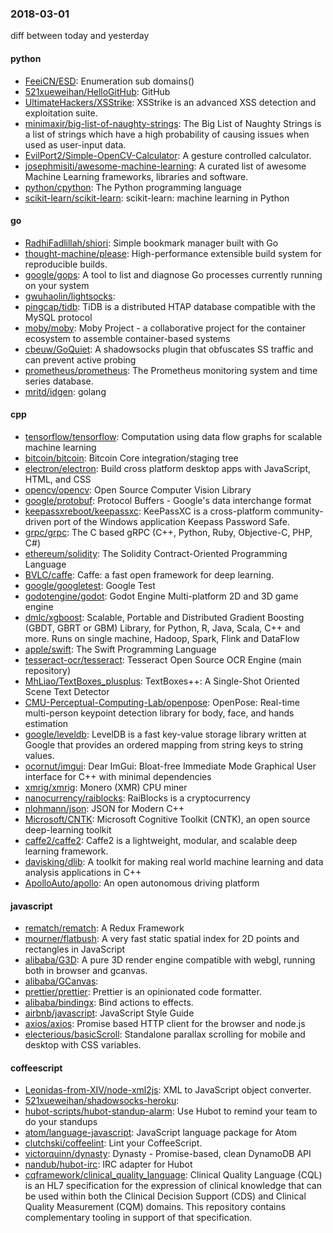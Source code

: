 ### 2018-03-01
diff between today and yesterday

#### python
* [FeeiCN/ESD](https://github.com/FeeiCN/ESD): Enumeration sub domains()
* [521xueweihan/HelloGitHub](https://github.com/521xueweihan/HelloGitHub):  GitHub 
* [UltimateHackers/XSStrike](https://github.com/UltimateHackers/XSStrike): XSStrike is an advanced XSS detection and exploitation suite.
* [minimaxir/big-list-of-naughty-strings](https://github.com/minimaxir/big-list-of-naughty-strings): The Big List of Naughty Strings is a list of strings which have a high probability of causing issues when used as user-input data.
* [EvilPort2/Simple-OpenCV-Calculator](https://github.com/EvilPort2/Simple-OpenCV-Calculator): A gesture controlled calculator.
* [josephmisiti/awesome-machine-learning](https://github.com/josephmisiti/awesome-machine-learning): A curated list of awesome Machine Learning frameworks, libraries and software.
* [python/cpython](https://github.com/python/cpython): The Python programming language
* [scikit-learn/scikit-learn](https://github.com/scikit-learn/scikit-learn): scikit-learn: machine learning in Python

#### go
* [RadhiFadlillah/shiori](https://github.com/RadhiFadlillah/shiori): Simple bookmark manager built with Go
* [thought-machine/please](https://github.com/thought-machine/please): High-performance extensible build system for reproducible builds.
* [google/gops](https://github.com/google/gops): A tool to list and diagnose Go processes currently running on your system
* [gwuhaolin/lightsocks](https://github.com/gwuhaolin/lightsocks): 
* [pingcap/tidb](https://github.com/pingcap/tidb): TiDB is a distributed HTAP database compatible with the MySQL protocol
* [moby/moby](https://github.com/moby/moby): Moby Project - a collaborative project for the container ecosystem to assemble container-based systems
* [cbeuw/GoQuiet](https://github.com/cbeuw/GoQuiet): A shadowsocks plugin that obfuscates SS traffic and can prevent active probing
* [prometheus/prometheus](https://github.com/prometheus/prometheus): The Prometheus monitoring system and time series database.
* [mritd/idgen](https://github.com/mritd/idgen):  golang 

#### cpp
* [tensorflow/tensorflow](https://github.com/tensorflow/tensorflow): Computation using data flow graphs for scalable machine learning
* [bitcoin/bitcoin](https://github.com/bitcoin/bitcoin): Bitcoin Core integration/staging tree
* [electron/electron](https://github.com/electron/electron): Build cross platform desktop apps with JavaScript, HTML, and CSS
* [opencv/opencv](https://github.com/opencv/opencv): Open Source Computer Vision Library
* [google/protobuf](https://github.com/google/protobuf): Protocol Buffers - Google's data interchange format
* [keepassxreboot/keepassxc](https://github.com/keepassxreboot/keepassxc): KeePassXC is a cross-platform community-driven port of the Windows application Keepass Password Safe.
* [grpc/grpc](https://github.com/grpc/grpc): The C based gRPC (C++, Python, Ruby, Objective-C, PHP, C#)
* [ethereum/solidity](https://github.com/ethereum/solidity): The Solidity Contract-Oriented Programming Language
* [BVLC/caffe](https://github.com/BVLC/caffe): Caffe: a fast open framework for deep learning.
* [google/googletest](https://github.com/google/googletest): Google Test
* [godotengine/godot](https://github.com/godotengine/godot): Godot Engine  Multi-platform 2D and 3D game engine
* [dmlc/xgboost](https://github.com/dmlc/xgboost): Scalable, Portable and Distributed Gradient Boosting (GBDT, GBRT or GBM) Library, for Python, R, Java, Scala, C++ and more. Runs on single machine, Hadoop, Spark, Flink and DataFlow
* [apple/swift](https://github.com/apple/swift): The Swift Programming Language
* [tesseract-ocr/tesseract](https://github.com/tesseract-ocr/tesseract): Tesseract Open Source OCR Engine (main repository)
* [MhLiao/TextBoxes_plusplus](https://github.com/MhLiao/TextBoxes_plusplus): TextBoxes++: A Single-Shot Oriented Scene Text Detector
* [CMU-Perceptual-Computing-Lab/openpose](https://github.com/CMU-Perceptual-Computing-Lab/openpose): OpenPose: Real-time multi-person keypoint detection library for body, face, and hands estimation
* [google/leveldb](https://github.com/google/leveldb): LevelDB is a fast key-value storage library written at Google that provides an ordered mapping from string keys to string values.
* [ocornut/imgui](https://github.com/ocornut/imgui): Dear ImGui: Bloat-free Immediate Mode Graphical User interface for C++ with minimal dependencies
* [xmrig/xmrig](https://github.com/xmrig/xmrig): Monero (XMR) CPU miner
* [nanocurrency/raiblocks](https://github.com/nanocurrency/raiblocks): RaiBlocks is a cryptocurrency
* [nlohmann/json](https://github.com/nlohmann/json): JSON for Modern C++
* [Microsoft/CNTK](https://github.com/Microsoft/CNTK): Microsoft Cognitive Toolkit (CNTK), an open source deep-learning toolkit
* [caffe2/caffe2](https://github.com/caffe2/caffe2): Caffe2 is a lightweight, modular, and scalable deep learning framework.
* [davisking/dlib](https://github.com/davisking/dlib): A toolkit for making real world machine learning and data analysis applications in C++
* [ApolloAuto/apollo](https://github.com/ApolloAuto/apollo): An open autonomous driving platform

#### javascript
* [rematch/rematch](https://github.com/rematch/rematch): A Redux Framework
* [mourner/flatbush](https://github.com/mourner/flatbush): A very fast static spatial index for 2D points and rectangles in JavaScript
* [alibaba/G3D](https://github.com/alibaba/G3D): A pure 3D render engine compatible with webgl, running both in browser and gcanvas.
* [alibaba/GCanvas](https://github.com/alibaba/GCanvas): 
* [prettier/prettier](https://github.com/prettier/prettier): Prettier is an opinionated code formatter.
* [alibaba/bindingx](https://github.com/alibaba/bindingx):  Bind actions to effects.
* [airbnb/javascript](https://github.com/airbnb/javascript): JavaScript Style Guide
* [axios/axios](https://github.com/axios/axios): Promise based HTTP client for the browser and node.js
* [electerious/basicScroll](https://github.com/electerious/basicScroll): Standalone parallax scrolling for mobile and desktop with CSS variables.

#### coffeescript
* [Leonidas-from-XIV/node-xml2js](https://github.com/Leonidas-from-XIV/node-xml2js): XML to JavaScript object converter.
* [521xueweihan/shadowsocks-heroku](https://github.com/521xueweihan/shadowsocks-heroku): 
* [hubot-scripts/hubot-standup-alarm](https://github.com/hubot-scripts/hubot-standup-alarm): Use Hubot to remind your team to do your standups
* [atom/language-javascript](https://github.com/atom/language-javascript): JavaScript language package for Atom
* [clutchski/coffeelint](https://github.com/clutchski/coffeelint): Lint your CoffeeScript.
* [victorquinn/dynasty](https://github.com/victorquinn/dynasty): Dynasty - Promise-based, clean DynamoDB API
* [nandub/hubot-irc](https://github.com/nandub/hubot-irc): IRC adapter for Hubot
* [cqframework/clinical_quality_language](https://github.com/cqframework/clinical_quality_language): Clinical Quality Language (CQL) is an HL7 specification for the expression of clinical knowledge that can be used within both the Clinical Decision Support (CDS) and Clinical Quality Measurement (CQM) domains. This repository contains complementary tooling in support of that specification.
